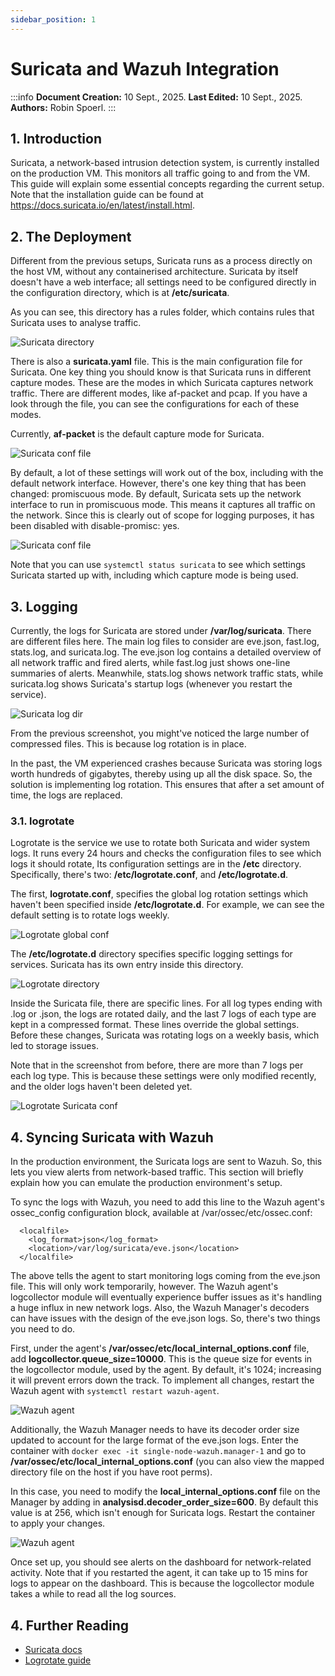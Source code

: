 ```yaml
---
sidebar_position: 1
---
```


# Suricata and Wazuh Integration

:::info
**Document Creation:** 10 Sept., 2025. **Last Edited:** 10 Sept., 2025. **Authors:** Robin Spoerl.
:::

## 1. Introduction 

Suricata, a network-based intrusion detection system, is currently installed on the production VM. This monitors all traffic going to and from the VM. This guide will explain some essential concepts regarding the current setup. Note that the installation guide can be found at https://docs.suricata.io/en/latest/install.html. 

## 2. The Deployment

Different from the previous setups, Suricata runs as a process directly on the host VM, without any containerised architecture. Suricata by itself doesn't have a web interface; all settings need to be configured directly in the configuration directory, which is at **/etc/suricata**. 

As you can see, this directory has a rules folder, which contains rules that Suricata uses to analyse traffic. 

![Suricata directory](./img-suricata/dir.png)

There is also a **suricata.yaml** file. This is the main configuration file for Suricata. One key thing you should know is that Suricata runs in different capture modes. These are the modes in which Suricata captures network traffic. There are different modes, like af-packet and pcap. If you have a look through the file, you can see the configurations for each of these modes.

Currently, **af-packet** is the default capture mode for Suricata. 

![Suricata conf file](./img-suricata/af-packet.png)

By default, a lot of these settings will work out of the box, including with the default network interface. However, there's one key thing that has been changed: promiscuous mode. By default, Suricata sets up the network interface to run in promiscuous mode. This means it captures all traffic on the network. Since this is clearly out of scope for logging purposes, it has been disabled with disable-promisc: yes. 

![Suricata conf file](./img-suricata/promisc-mode.png)

Note that you can use `systemctl status suricata` to see which settings Suricata started up with, including which capture mode is being used. 

## 3. Logging

Currently, the logs for Suricata are stored under **/var/log/suricata**. There are different files here. The main log files to consider are eve.json, fast.log, stats.log, and suricata.log. The eve.json log contains a detailed overview of all network traffic and fired alerts, while fast.log just shows one-line summaries of alerts. Meanwhile, stats.log shows network traffic stats, while suricata.log shows Suricata's startup logs (whenever you restart the service).

![Suricata log dir](./img-suricata/suricata-logs.png)

From the previous screenshot, you might've noticed the large number of compressed files. This is because log rotation is in place. 

In the past, the VM experienced crashes because Suricata was storing logs worth hundreds of gigabytes, thereby using up all the disk space. So, the solution is implementing log rotation. This ensures that after a set amount of time, the logs are replaced. 

### 3.1. logrotate

Logrotate is the service we use to rotate both Suricata and wider system logs. It runs every 24 hours and checks the configuration files to see which logs it should rotate, Its configuration settings are in the **/etc** directory. Specifically, there's two: **/etc/logrotate.conf**, and **/etc/logrotate.d**. 

The first, **logrotate.conf**, specifies the global log rotation settings which haven't been specified inside **/etc/logrotate.d**. For example, we can see the default setting is to rotate logs weekly. 

![Logrotate global conf](./img-suricata/logrotate-conf.png)

The **/etc/logrotate.d** directory specifies specific logging settings for services. Suricata has its own entry inside this directory. 

![Logrotate directory](./img-suricata/logrotate-dir.png)

Inside the Suricata file, there are specific lines. For all log types ending with .log or .json, the logs are rotated daily, and the last 7 logs of each type are kept in a compressed format. These lines override the global settings. Before these changes, Suricata was rotating logs on a weekly basis, which led to storage issues. 

Note that in the screenshot from before, there are more than 7 logs per each log type. This is because these settings were only modified recently, and the older logs haven't been deleted yet. 

![Logrotate Suricata conf](./img-suricata/logrotate-suricata.png)

## 4. Syncing Suricata with Wazuh

In the production environment, the Suricata logs are sent to Wazuh. So, this lets you view alerts from network-based traffic. This section will briefly explain how you can emulate the production environment's setup. 

To sync the logs with Wazuh, you need to add this line to the Wazuh agent's ossec_config configuration block, available at /var/ossec/etc/ossec.conf:

```
  <localfile>
    <log_format>json</log_format>
    <location>/var/log/suricata/eve.json</location>
  </localfile>
```
The above tells the agent to start monitoring logs coming from the eve.json file. This will only work temporarily, however. The Wazuh agent's logcollector module will eventually experience buffer issues as it's handling a huge influx in new network logs. Also, the Wazuh Manager's decoders can have issues with the design of the eve.json logs. So, there's two things you need to do.

First, under the agent's **/var/ossec/etc/local_internal_options.conf** file, add **logcollector.queue_size=10000**. This is the queue size for events in the logcollector module, used by the agent. By default, it's 1024; increasing it will prevent errors down the track. To implement all changes, restart the Wazuh agent with `systemctl restart wazuh-agent`. 

![Wazuh agent](./img-suricata/agent-options.png)

Additionally, the Wazuh Manager needs to have its decoder order size updated to account for the large format of the eve.json logs. Enter the container with `docker exec -it single-node-wazuh.manager-1` and go to **/var/ossec/etc/local_internal_options.conf** (you can also view the mapped directory file on the host if you have root perms).

In this case, you need to modify the **local_internal_options.conf** file on the Manager by adding in **analysisd.decoder_order_size=600**. By default this value is at 256, which isn't enough for Suricata logs. Restart the container to apply your changes. 

![Wazuh agent](./img-suricata/manager-options.png)

Once set up, you should see alerts on the dashboard for network-related activity. Note that if you restarted the agent, it can take up to 15 mins for logs to appear on the dashboard. This is because the logcollector module takes a while to read all the log sources. 

## 4. Further Reading

- [Suricata docs](https://docs.suricata.io/en/latest/)
- [Logrotate guide](https://betterstack.com/community/guides/logging/how-to-manage-log-files-with-logrotate-on-ubuntu-20-04/)
